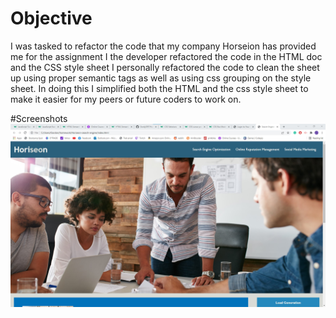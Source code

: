 

# Objective

I was tasked to refactor the code that my company Horseion has provided me for the assignment I the developer refactored the code in the HTML doc and the CSS style sheet I personally refactored the code to clean the sheet up using proper semantic tags as well as using css grouping on the style sheet. In doing this I simplified both the HTML and the css style sheet to make it easier for my peers or future coders to work on. 

#Screenshots
![Screenshot](./assets/images/Screenshot%20Horiseon140646.jpg)
